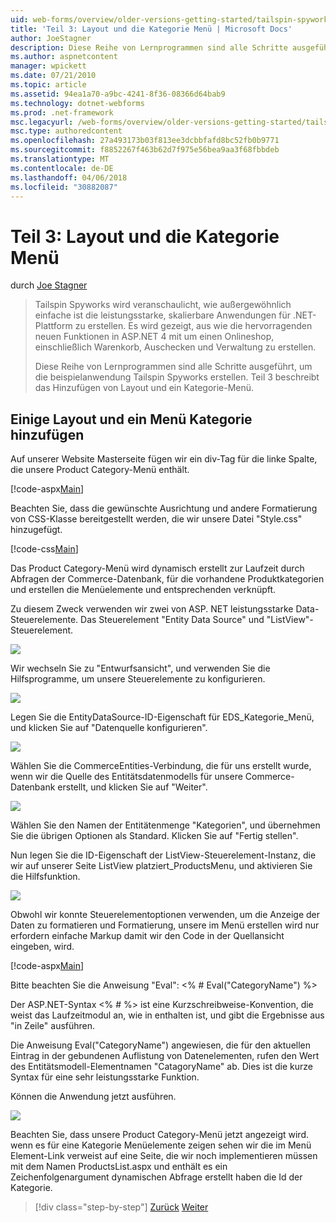 ```yaml
---
uid: web-forms/overview/older-versions-getting-started/tailspin-spyworks/tailspin-spyworks-part-3
title: 'Teil 3: Layout und die Kategorie Menü | Microsoft Docs'
author: JoeStagner
description: Diese Reihe von Lernprogrammen sind alle Schritte ausgeführt, um die beispielanwendung Tailspin Spyworks erstellen. Teil 3 beschreibt das Hinzufügen von Layout und ein Kategorie-Menü.
ms.author: aspnetcontent
manager: wpickett
ms.date: 07/21/2010
ms.topic: article
ms.assetid: 94ea1a70-a9bc-4241-8f36-08366d64bab9
ms.technology: dotnet-webforms
ms.prod: .net-framework
msc.legacyurl: /web-forms/overview/older-versions-getting-started/tailspin-spyworks/tailspin-spyworks-part-3
msc.type: authoredcontent
ms.openlocfilehash: 27a493173b03f813ee3dcbbfafd8bc52fb0b9771
ms.sourcegitcommit: f8852267f463b62d7f975e56bea9aa3f68fbbdeb
ms.translationtype: MT
ms.contentlocale: de-DE
ms.lasthandoff: 04/06/2018
ms.locfileid: "30882087"
---
```

<a name="part-3-layout-and-category-menu"></a>Teil 3: Layout und die Kategorie Menü
====================
durch [Joe Stagner](https://github.com/JoeStagner)

> Tailspin Spyworks wird veranschaulicht, wie außergewöhnlich einfache ist die leistungsstarke, skalierbare Anwendungen für .NET-Plattform zu erstellen. Es wird gezeigt, aus wie die hervorragenden neuen Funktionen in ASP.NET 4 mit um einen Onlineshop, einschließlich Warenkorb, Auschecken und Verwaltung zu erstellen.
> 
> Diese Reihe von Lernprogrammen sind alle Schritte ausgeführt, um die beispielanwendung Tailspin Spyworks erstellen. Teil 3 beschreibt das Hinzufügen von Layout und ein Kategorie-Menü.


## <a id="_Toc260221669"></a>  Einige Layout und ein Menü Kategorie hinzufügen

Auf unserer Website Masterseite fügen wir ein div-Tag für die linke Spalte, die unsere Product Category-Menü enthält.

[!code-aspx[Main](tailspin-spyworks-part-3/samples/sample1.aspx)]

Beachten Sie, dass die gewünschte Ausrichtung und andere Formatierung von CSS-Klasse bereitgestellt werden, die wir unsere Datei "Style.css" hinzugefügt.

[!code-css[Main](tailspin-spyworks-part-3/samples/sample2.css)]

Das Product Category-Menü wird dynamisch erstellt zur Laufzeit durch Abfragen der Commerce-Datenbank, für die vorhandene Produktkategorien und erstellen die Menüelemente und entsprechenden verknüpft.

Zu diesem Zweck verwenden wir zwei von ASP. NET leistungsstarke Data-Steuerelemente. Das Steuerelement "Entity Data Source" und "ListView"-Steuerelement.

![](tailspin-spyworks-part-3/_static/image1.jpg)

Wir wechseln Sie zu "Entwurfsansicht", und verwenden Sie die Hilfsprogramme, um unsere Steuerelemente zu konfigurieren.

![](tailspin-spyworks-part-3/_static/image2.jpg)

Legen Sie die EntityDataSource-ID-Eigenschaft für EDS\_Kategorie\_Menü, und klicken Sie auf "Datenquelle konfigurieren".

![](tailspin-spyworks-part-3/_static/image3.jpg)

Wählen Sie die CommerceEntities-Verbindung, die für uns erstellt wurde, wenn wir die Quelle des Entitätsdatenmodells für unsere Commerce-Datenbank erstellt, und klicken Sie auf "Weiter".

![](tailspin-spyworks-part-3/_static/image4.jpg)

Wählen Sie den Namen der Entitätenmenge "Kategorien", und übernehmen Sie die übrigen Optionen als Standard. Klicken Sie auf "Fertig stellen".

Nun legen Sie die ID-Eigenschaft der ListView-Steuerelement-Instanz, die wir auf unserer Seite ListView platziert\_ProductsMenu, und aktivieren Sie die Hilfsfunktion.

![](tailspin-spyworks-part-3/_static/image5.jpg)

Obwohl wir konnte Steuerelementoptionen verwenden, um die Anzeige der Daten zu formatieren und Formatierung, unsere im Menü erstellen wird nur erfordern einfache Markup damit wir den Code in der Quellansicht eingeben, wird.

[!code-aspx[Main](tailspin-spyworks-part-3/samples/sample3.aspx)]

Bitte beachten Sie die Anweisung "Eval": &lt;% # Eval("CategoryName") %&gt;

Der ASP.NET-Syntax &lt;% # %&gt; ist eine Kurzschreibweise-Konvention, die weist das Laufzeitmodul an, wie in enthalten ist, und gibt die Ergebnisse aus "in Zeile" ausführen.

Die Anweisung Eval("CategoryName") angewiesen, die für den aktuellen Eintrag in der gebundenen Auflistung von Datenelementen, rufen den Wert des Entitätsmodell-Elementnamen "CatagoryName" ab. Dies ist die kurze Syntax für eine sehr leistungsstarke Funktion.

Können die Anwendung jetzt ausführen.

![](tailspin-spyworks-part-3/_static/image6.jpg)

Beachten Sie, dass unsere Product Category-Menü jetzt angezeigt wird. wenn es für eine Kategorie Menüelemente zeigen sehen wir die im Menü Element-Link verweist auf eine Seite, die wir noch implementieren müssen mit dem Namen ProductsList.aspx und enthält es ein Zeichenfolgenargument dynamischen Abfrage erstellt haben die  Id der Kategorie.

> [!div class="step-by-step"]
> [Zurück](tailspin-spyworks-part-2.md)
> [Weiter](tailspin-spyworks-part-4.md)
